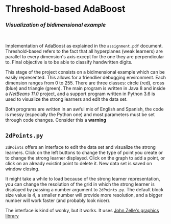 # Threshold-based AdaBoost
### *Visualization of bidimensional example*

<br>

Implementation of AdaBoost as explained in the `assignment.pdf` document. Threshold-based refers to the fact that all hyperplanes (weak learners) are parallel to every dimension's axis except for the one they are perpendicular to. Final objective is to be able to classify handwritten digits.

This stage of the project consists on a bidimensional example which can be easily represented. This allows for a friendlier debugging environment. Each dimension ranges from 0 to 255. There are three classes: circle (red), cross (blue) and triangle (green). The main program is written in Java 8 and inside a _NetBeans 11.0_ project, and a support program written in Python 3.6 is used to visualize the strong learners and edit the data set.

Both programs are written in an awful mix of English and Spanish, the code is messy (especially the Python one) and most parameters must be set through code changes. Consider this a **warning**

## `2dPoints.py` 

`2dPoints` offers an interface to edit the data set and visualize the strong learners. Click on the left buttons to change the type of point you create or to change the strong learner displayed. Click on the graph to add a point, or click on an already existint point to delete it. New data set is saved on window closing.

It might take a while to load because of the strong learner representation, you can change the resolution of the grid in which the strong learner is displayed by passing a number argument to `2dPoints.py`. The default block size value is 4, a smaller number will provide more resolution, and a bigger number will work faster (and probably look nicer).

The interface is kind of wonky, but it works. It uses [John Zelle's graphics library](https://mcsp.wartburg.edu/zelle/python/graphics/graphics.pdf)
